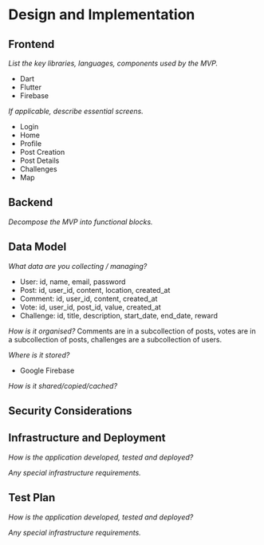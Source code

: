 # Design and Implementation

## Frontend

*List the key libraries, languages, components used by the MVP.*
- Dart
- Flutter
- Firebase

*If applicable, describe essential screens.*
- Login
- Home
- Profile
- Post Creation
- Post Details
- Challenges
- Map


## Backend

*Decompose the MVP into functional blocks.*

## Data Model

*What data are you collecting / managing?*
- User: id, name, email, password
- Post: id, user_id, content, location, created_at
- Comment: id, user_id, content, created_at
- Vote: id, user_id, post_id, value, created_at
- Challenge: id, title, description, start_date, end_date, reward

*How is it organised?*
Comments are in a subcollection of posts, votes are in a subcollection of posts, challenges are a subcollection of users.

*Where is it stored?*
- Google Firebase

*How is it shared/copied/cached?*

## Security Considerations

## Infrastructure and Deployment

*How is the application developed, tested and deployed?*

*Any special infrastructure requirements.*

## Test Plan

*How is the application developed, tested and deployed?*

*Any special infrastructure requirements.*

